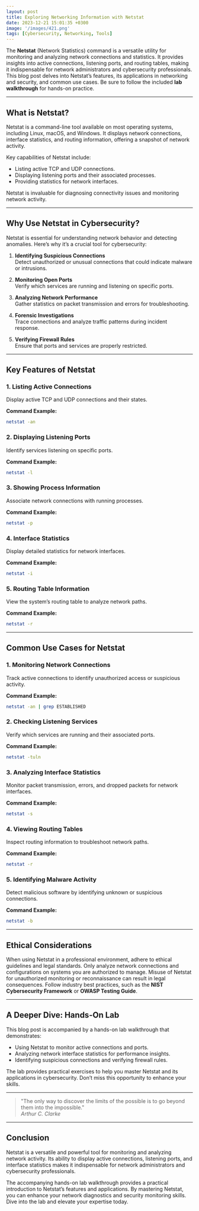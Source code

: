 ```yaml
---
layout: post
title: Exploring Networking Information with Netstat
date: 2023-12-21 15:01:35 +0300
image: '/images/421.png'
tags: [Cybersecurity, Networking, Tools]
---
```


The **Netstat** (Network Statistics) command is a versatile utility for monitoring and analyzing network connections and statistics. It provides insights into active connections, listening ports, and routing tables, making it indispensable for network administrators and cybersecurity professionals. This blog post delves into Netstat’s features, its applications in networking and security, and common use cases. Be sure to follow the included **lab walkthrough** for hands-on practice.

---

## What is Netstat?

Netstat is a command-line tool available on most operating systems, including Linux, macOS, and Windows. It displays network connections, interface statistics, and routing information, offering a snapshot of network activity.

Key capabilities of Netstat include:
- Listing active TCP and UDP connections.  
- Displaying listening ports and their associated processes.  
- Providing statistics for network interfaces.  

Netstat is invaluable for diagnosing connectivity issues and monitoring network activity.

---

## Why Use Netstat in Cybersecurity?

Netstat is essential for understanding network behavior and detecting anomalies. Here’s why it’s a crucial tool for cybersecurity:

1. **Identifying Suspicious Connections**  
   Detect unauthorized or unusual connections that could indicate malware or intrusions.

2. **Monitoring Open Ports**  
   Verify which services are running and listening on specific ports.

3. **Analyzing Network Performance**  
   Gather statistics on packet transmission and errors for troubleshooting.

4. **Forensic Investigations**  
   Trace connections and analyze traffic patterns during incident response.

5. **Verifying Firewall Rules**  
   Ensure that ports and services are properly restricted.

---

## Key Features of Netstat

### 1. **Listing Active Connections**
Display active TCP and UDP connections and their states.

**Command Example:**
```bash
netstat -an
```

### 2. **Displaying Listening Ports**
Identify services listening on specific ports.

**Command Example:**
```bash
netstat -l
```

### 3. **Showing Process Information**
Associate network connections with running processes.

**Command Example:**
```bash
netstat -p
```

### 4. **Interface Statistics**
Display detailed statistics for network interfaces.

**Command Example:**
```bash
netstat -i
```

### 5. **Routing Table Information**
View the system’s routing table to analyze network paths.

**Command Example:**
```bash
netstat -r
```

---

## Common Use Cases for Netstat

### 1. **Monitoring Network Connections**
Track active connections to identify unauthorized access or suspicious activity.

**Command Example:**
```bash
netstat -an | grep ESTABLISHED
```

### 2. **Checking Listening Services**
Verify which services are running and their associated ports.

**Command Example:**
```bash
netstat -tuln
```

### 3. **Analyzing Interface Statistics**
Monitor packet transmission, errors, and dropped packets for network interfaces.

**Command Example:**
```bash
netstat -s
```

### 4. **Viewing Routing Tables**
Inspect routing information to troubleshoot network paths.

**Command Example:**
```bash
netstat -r
```

### 5. **Identifying Malware Activity**
Detect malicious software by identifying unknown or suspicious connections.

**Command Example:**
```bash
netstat -b
```

---

## Ethical Considerations

When using Netstat in a professional environment, adhere to ethical guidelines and legal standards. Only analyze network connections and configurations on systems you are authorized to manage. Misuse of Netstat for unauthorized monitoring or reconnaissance can result in legal consequences. Follow industry best practices, such as the **NIST Cybersecurity Framework** or **OWASP Testing Guide**.

---

## A Deeper Dive: Hands-On Lab

This blog post is accompanied by a hands-on lab walkthrough that demonstrates:
- Using Netstat to monitor active connections and ports.
- Analyzing network interface statistics for performance insights.
- Identifying suspicious connections and verifying firewall rules.

The lab provides practical exercises to help you master Netstat and its applications in cybersecurity. Don’t miss this opportunity to enhance your skills.

---

> "The only way to discover the limits of the possible is to go beyond them into the impossible."  
> <cite>Arthur C. Clarke</cite>

---

## Conclusion

Netstat is a versatile and powerful tool for monitoring and analyzing network activity. Its ability to display active connections, listening ports, and interface statistics makes it indispensable for network administrators and cybersecurity professionals.

The accompanying hands-on lab walkthrough provides a practical introduction to Netstat’s features and applications. By mastering Netstat, you can enhance your network diagnostics and security monitoring skills. Dive into the lab and elevate your expertise today.
